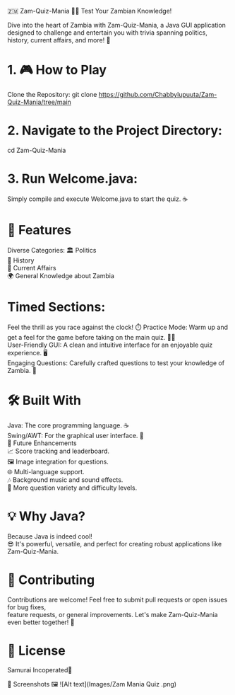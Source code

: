 🇿🇲 Zam-Quiz-Mania 🧠✨
Test Your Zambian Knowledge!

Dive into the heart of Zambia with Zam-Quiz-Mania, a Java GUI application designed to challenge and entertain you with trivia spanning politics, history, current affairs, and more! 🚀

# 1. 🎮 How to Play
Clone the Repository:
git clone https://github.com/Chabbylupuuta/Zam-Quiz-Mania/tree/main

# 2. Navigate to the Project Directory:
cd Zam-Quiz-Mania

# 3. Run Welcome.java: 
Simply compile and execute Welcome.java to start the quiz. ☕️ <br>

# 🌟 Features
Diverse Categories:
🏛️ Politics <br>
📜 History <br>
📰 Current Affairs <br>
🌍 General Knowledge about Zambia<br>
# Timed Sections: 
Feel the thrill as you race against the clock! ⏱️
Practice Mode: Warm up and get a feel for the game before taking on the main quiz. 🏋️‍♂️ <br>
User-Friendly GUI: A clean and intuitive interface for an enjoyable quiz experience. 🖥️<br>
Engaging Questions: Carefully crafted questions to test your knowledge of Zambia. 🤔<br>

# 🛠️ Built With
Java: The core programming language. ☕️<br>
Swing/AWT: For the graphical user interface. 🎨<br>
🚀 Future Enhancements<br>
📈 Score tracking and leaderboard.<br>
🖼️ Image integration for questions.<br>
🌐 Multi-language support.<br>
🎶 Background music and sound effects.<br>
🔄 More question variety and difficulty levels.<br>

# 💡 Why Java?
Because Java is indeed cool!
<br>😎 It's powerful, versatile, and perfect for creating robust applications like Zam-Quiz-Mania.<br>

# 🤝 Contributing
Contributions are welcome! Feel free to submit pull requests or open issues for bug fixes,<br>
feature requests, or general improvements. Let's make Zam-Quiz-Mania even better together! 🤝<br>

# 📄 License
Samurai Incoperated📜<br>

📸 Screenshots
 🖼️
 ![Alt text](Images/Zam Mania Quiz .png)
